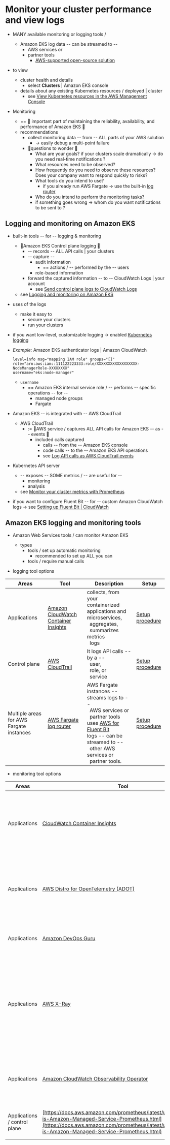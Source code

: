 # Monitor your cluster performance and view logs<a name="eks-observe"></a>

* MANY available monitoring or logging tools / 
  * Amazon EKS log data -- can be streamed to --
    * AWS services or
    * partner tools
      * [AWS-supported open-source solution](https://docs.aws.amazon.com/grafana/latest/userguide/solution-eks.html)

* to view
  * cluster health and details
    * select **Clusters** | Amazon EKS console
  * details about any existing Kubernetes resources / deployed | cluster
    * see [View Kubernetes resources in the AWS Management Console](view-kubernetes-resources.md)

* Monitoring
  * == 👀 important part of maintaining the reliability, availability, and performance of Amazon EKS 👀
  * recommendations
    * collect monitoring data -- from -- ALL parts of your AWS solution
      * -> easily debug a multi-point failure
    * 👀questions to wonder 👀
      + What are your goals? if your clusters scale dramatically -> do you need real\-time notifications ?
      + What resources need to be observed?
      + How frequently do you need to observe these resources? Does your company want to respond quickly to risks?
      + What tools do you intend to use?
        + if you already run AWS Fargate -> use the built\-in [log router](fargate-logging.md)
      + Who do you intend to perform the monitoring tasks?
      + if something goes wrong -> whom do you want notifications to be sent to ?

## Logging and monitoring on Amazon EKS<a name="logging-monitoring"></a>

* built-in tools -- for -- logging & monitoring
  * 👀Amazon EKS Control plane logging 👀
    * -- records -- ALL API calls | your clusters
    * -- capture -- 
      * audit information
        * == actions / -- performed by the -- users
      * role-based information
    * forward the captured information -- to -- CloudWatch Logs | your account
      * see [Send control plane logs to CloudWatch Logs](control-plane-logs.md)
  * see [Logging and monitoring on Amazon EKS](https://docs.aws.amazon.com/prescriptive-guidance/latest/implementing-logging-monitoring-cloudwatch/amazon-eks-logging-monitoring.html)

* uses of the logs
  * make it easy to
    * secure your clusters
    * run your clusters

* if you want low-level, customizable logging -> enabled [Kubernetes logging](https://kubernetes.io/docs/concepts/cluster-administration/logging/)

* _Example:_ Amazon EKS authenticator logs | Amazon CloudWatch

    ```
    level=info msg="mapping IAM role" groups="[]"
    role="arn:aws:iam::111122223333:role/XXXXXXXXXXXXXXXXXX-NodeManagerRole-XXXXXXXX"
    username="eks:node-manager"
    ```

  * `username`
    * == Amazon EKS internal service role / -- performs -- specific operations -- for --
      * managed node groups
      * Fargate

* Amazon EKS -- is integrated with -- AWS CloudTrail
  * AWS CloudTrail
    * := 👀AWS service / captures ALL API calls for Amazon EKS -- as -- events 👀
      * included calls captured
        * calls -- from the -- Amazon EKS console 
        * code calls -- to the -- Amazon EKS API operations
        * see [Log API calls as AWS CloudTrail events](logging-using-cloudtrail.md)

* Kubernetes API server
  * -- exposes -- SOME metrics / -- are useful for --
    * monitoring
    * analysis
  * see [Monitor your cluster metrics with Prometheus](prometheus.md)

* if you want to configure Fluent Bit -- for -- custom Amazon CloudWatch logs -> see [Setting up Fluent Bit | CloudWatch](https://docs.aws.amazon.com/AmazonCloudWatch/latest/monitoring/Container-Insights-setup-logs-FluentBit.html#Container-Insights-FluentBit-setup)

## Amazon EKS logging and monitoring tools<a name="eks-monitor-tools"></a>

* Amazon Web Services tools / can monitor Amazon EKS
  * types
    * tools / set up automatic monitoring
      * recommended to set up ALL you can 
    * tools / require manual calls

* logging tool options

| Areas | Tool | Description | Setup | 
| --- | --- | --- | --- | 
|  Applications  |  [Amazon CloudWatch Container Insights](https://docs.aws.amazon.com/AmazonCloudWatch/latest/monitoring/ContainerInsights.html)  |  collects, from your containerized applications and microservices, <br/> &nbsp; aggregates,<br/> &nbsp; summarizes metrics <br/>  &nbsp; logs  |  [Setup procedure](https://docs.aws.amazon.com/AmazonCloudWatch/latest/monitoring/Container-Insights-setup-EKS-quickstart.html)  | 
|  Control plane  |  [AWS CloudTrail](logging-using-cloudtrail.md)  |  It logs API calls -- by a -- <br/> &nbsp; user, <br/> &nbsp; role, or <br/> &nbsp; service  |  [Setup procedure](https://docs.aws.amazon.com/awscloudtrail/latest/userguide/cloudtrail-create-and-update-a-trail.html)  | 
|  Multiple areas for AWS Fargate instances  |  [AWS Fargate log router](fargate-logging.md)  |  AWS Fargate instances -- streams logs to -- <br/> &nbsp; AWS services or <br/> &nbsp; partner tools <br/> uses [AWS for Fluent Bit](https://github.com/aws/aws-for-fluent-bit) <br/> logs -- can be streamed to -- <br/> &nbsp; other AWS services or <br/> &nbsp; partner tools\.  |  [Setup procedure](fargate-logging.md)  | 

* monitoring tool options

| Areas | Tool | Description | Setup | 
| --- | --- | --- | --- | 
|  Applications  |  [CloudWatch Container Insights](https://docs.aws.amazon.com/AmazonCloudWatch/latest/monitoring/ContainerInsights.html)  | collects from your containerized applications and microservices <br/> &nbsp; aggregates <br/> &nbsp; summarizes metrics <br/> &nbsp; logs |  [Setup procedure](https://docs.aws.amazon.com/AmazonCloudWatch/latest/monitoring/deploy-container-insights-EKS.html)  | 
|  Applications  |  [AWS Distro for OpenTelemetry \(ADOT\)](https://aws-otel.github.io/docs/introduction)  |  collects and sends correlated metrics, <br/> &nbsp; trace data, and metadata to AWS monitoring services or partners  |  [Setup procedure](opentelemetry.md)  | 
|  Applications  |  [Amazon DevOps Guru](https://aws.amazon.com/about-aws/whats-new/2021/11/amazon-devops-guru-coverage-amazon-eks-metrics-cluster/)  | detects <br/> &nbsp; node\-level operational performance <br/> &nbsp; availability\.  |  [Setup procedure](https://docs.aws.amazon.com/AmazonCloudWatch/latest/monitoring/deploy-container-insights-EKS.html)  | 
|  Applications  |  [AWS X\-Ray](https://docs.aws.amazon.com/xray/latest/devguide/aws-xray.html)  |  receives trace data about your application / includes <br/> &nbsp; ingoing requests <br/> &nbsp; outgoing requests <br/> &nbsp; metadata about the requests <br/> requires the OpenTelemetry add-on  |  [Setup procedure](https://docs.aws.amazon.com/xray/latest/devguide/xray-instrumenting-your-app.html)  | 
|  Applications  | [Amazon CloudWatch Observability Operator](https://docs.aws.amazon.com/AmazonCloudWatch/latest/monitoring/WhatIsCloudWatch.html) | collects <br/> &nbsp; metrics <br/> &nbsp; logs <br/> &nbsp; trace data <br/> send to Amazon CloudWatch & AWS X-Ray | [Setup procedure](https://docs.aws.amazon.com/AmazonCloudWatch/latest/monitoring/install-CloudWatch-Observability-EKS-addon.html) | 
|  Applications / control plane  |  [https://docs.aws.amazon.com/prometheus/latest/userguide/what-is-Amazon-Managed-Service-Prometheus.html](https://docs.aws.amazon.com/prometheus/latest/userguide/what-is-Amazon-Managed-Service-Prometheus.html)  | monitor metrics & alerts for <br/> &nbsp; applications <br/> &nbsp; control plane  |  [Setup procedure](prometheus.md)  | 